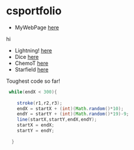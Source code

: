 # csportfolio

* MyWebPage [here](https://schlegelo.github.io/testPage/dogPage2/)

hi
* Lightning! [here](https://schlegelo.github.io/lightning2/)
* Dice [here](https://schlegelo.github.io/dice3/)
* ChemoT [here](https://schlegelo.github.io/chemotaxis4/)
* Starfield [here](https://schlegelo.github.io/starfield5/)




Toughest code so far!
```Java
 while(endX < 300){
    
    stroke(r1,r2,r3);
    endX = startX + (int)(Math.random()*10);
    endY = startY + (int)(Math.random()*19)-9;
    line(startX,startY,endX,endY);
    startX = endX;
    startY = endY;
    
  }
  ```
